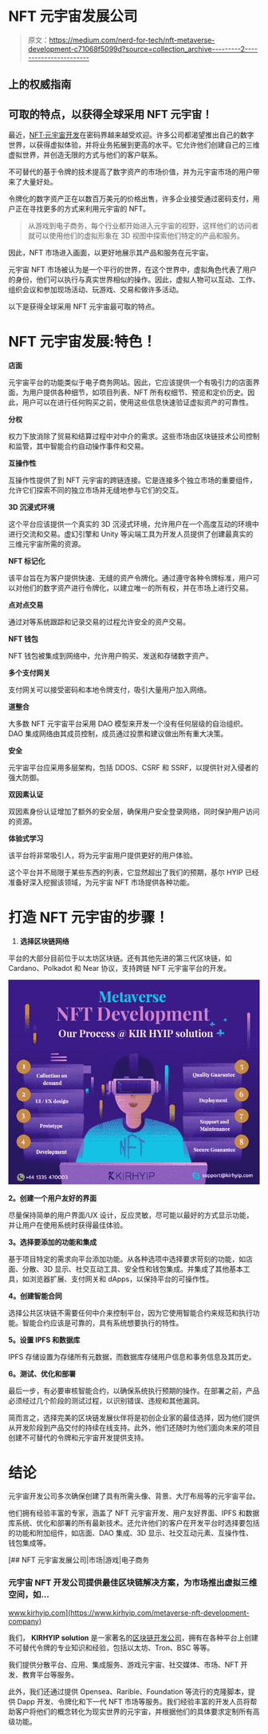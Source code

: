 # NFT 元宇宙发展公司

> 原文：<https://medium.com/nerd-for-tech/nft-metaverse-development-c71068f5099d?source=collection_archive---------2----------------------->

## **上的权威指南**

## 可取的特点，以获得全球采用 NFT 元宇宙！

最近，[NFT·元宇宙开发](https://www.kirhyip.com/metaverse-nft-development-company)在密码界越来越受欢迎。许多公司都渴望推出自己的数字世界，以获得虚拟体验，并将业务拓展到更高的水平。它允许他们创建自己的三维虚拟世界，并创造无限的方式与他们的客户联系。

不可替代的基于令牌的技术提高了数字资产的市场价值，并为元宇宙市场的用户带来了大量好处。

令牌化的数字资产正在以数百万美元的价格出售，许多企业接受通过密码支付，用户正在寻找更多的方式来利用元宇宙的 NFT。

> 从游戏到电子商务，每个行业都开始进入元宇宙的视野，这样他们的访问者就可以使用他们的虚拟形象在 3D 视图中探索他们特定的产品和服务。

因此，NFT 市场进入画面，以更好地展示其产品和服务在元宇宙。

元宇宙 NFT 市场被认为是一个平行的世界，在这个世界中，虚拟角色代表了用户的身份，他们可以执行与真实世界相似的操作。因此，虚拟人物可以互动、工作、组织会议和参加现场活动、玩游戏、交易和做许多活动。

以下是获得全球采用 NFT 元宇宙最可取的特点。

# **NFT 元宇宙发展:特色！**

**店面**

元宇宙平台的功能类似于电子商务网站。因此，它应该提供一个有吸引力的店面界面，为用户提供各种细节，如项目列表、NFT 所有权细节、预览和定价历史。因此，用户可以在进行任何购买之前，使用这些信息快速验证虚拟资产的可靠性。

**分权**

权力下放消除了贸易和结算过程中对中介的需求。这些市场由区块链技术公司控制和监管，其中智能合约自动操作事件和交易。

**互操作性**

互操作性提供了到 NFT 元宇宙的跨链连接。它是连接多个独立市场的重要组件，允许它们探索不同的独立市场并无缝地参与它们的交互。

**3D 沉浸式环境**

这个平台应该提供一个真实的 3D 沉浸式环境，允许用户在一个高度互动的环境中进行交流和交易。虚幻引擎和 Unity 等尖端工具为开发人员提供了创建最真实的三维元宇宙所需的资源。

**NFT 标记化**

该平台旨在为客户提供快速、无缝的资产令牌化。通过遵守各种令牌标准，用户可以对他们的数字资产进行令牌化，以建立唯一的所有权，并在市场上进行交易。

**点对点交易**

通过对等系统跟踪和记录交易的过程允许安全的资产交易。

**NFT 钱包**

NFT 钱包被集成到网络中，允许用户购买、发送和存储数字资产。

**多个支付网关**

支付网关可以接受密码和本地令牌支付，吸引大量用户加入网络。

**道整合**

大多数 NFT 元宇宙平台采用 DAO 模型来开发一个没有任何层级的自治组织。DAO 集成网络由其成员控制，成员通过投票和建议做出所有重大决策。

**安全**

元宇宙平台应采用多层架构，包括 DDOS、CSRF 和 SSRF，以提供针对入侵者的强大防御。

**双因素认证**

双因素身份认证增加了额外的安全层，确保用户安全登录网络，同时保护用户访问的资源。

**体验式学习**

该平台将非常吸引人，将为元宇宙用户提供更好的用户体验。

这个平台并不局限于某些东西的列表，它显然超出了我们的预期，基尔 HYIP 已经准备好深入挖掘该领域，为元宇宙 NFT 市场提供各种功能。

# **打造 NFT 元宇宙的步骤！**

1.  **选择区块链网络**

平台的大部分目前位于以太坊区块链。还有其他先进的第三代区块链，如 Cardano、Polkadot 和 Near 协议，支持跨链 NFT 元宇宙平台的开发。

[![](img/fe1a0cf51532bd39e0b8f940430dc7d3.png)](https://www.kirhyip.com/metaverse-nft-development-company)

**2。创建一个用户友好的界面**

尽量保持简单的用户界面/UX 设计，反应灵敏，尽可能以最好的方式显示功能，并让用户在使用系统时获得最佳体验。

**3。选择要添加的功能和集成**

基于项目特定的需求向平台添加功能。从各种选项中选择要求苛刻的功能，如店面、分散、3D 显示、社交互动工具、安全性和钱包集成。并集成了其他基本工具，如浏览器扩展、支付网关和 dApps，以保持平台的可操作性。

**4。创建智能合同**

选择公共区块链不需要任何中介来控制平台，因为它使用智能合约来规范和执行功能。智能合约应该是可靠的，具有系统想要执行的特性。

**5。设置 IPFS 和数据库**

IPFS 存储设置为存储所有元数据，而数据库存储用户信息和事务信息及其历史。

**6。测试、优化和部署**

最后一步，有必要审核智能合约，以确保系统执行预期的操作。在部署之前，产品必须经过几个阶段的测试过程，以识别错误、违规和其他漏洞。

简而言之，选择完美的区块链发展伙伴将是初创企业家的最佳选择，因为他们提供从开发阶段到产品交付的持续在线支持。此外，他们还随时为他们面向未来的项目创建不可替代的令牌和元宇宙开发提供支持。

# **结论**

元宇宙开发公司多次确保创建了具有所需头像、背景、大厅布局等的元宇宙平台。

他们拥有经验丰富的专家，涵盖了 NFT 元宇宙开发、用户友好界面、IPFS 和数据库系统、优化和部署的所有最新技术。还允许他们的客户在开发平台时选择要包括的功能和附加组件，如店面、DAO 集成、3D 显示、社交互动元素、互操作性、钱包集成等。

[](https://www.kirhyip.com/metaverse-nft-development-company) [## NFT 元宇宙发展公司|市场|游戏|电子商务

### 元宇宙 NFT 开发公司提供最佳区块链解决方案，为市场推出虚拟三维空间，如…

www.kirhyip.com](https://www.kirhyip.com/metaverse-nft-development-company) 

我们， **KIRHYIP solution** 是一家著名的[区块链开发公司](https://www.kirhyip.com/)，拥有在各种平台上创建不可替代令牌的专业知识和经验，包括以太坊、Tron、BSC 等等。

我们提供分散平台、应用、集成服务、游戏元宇宙、社交媒体、市场、NFT 开发、教育平台等服务。

此外，我们还通过提供 Opensea、Rarible、Foundation 等流行的克隆脚本，提供 Dapp 开发、令牌化和下一代 NFT 市场等服务。我们经验丰富的开发人员将帮助客户将他们的概念转化为现实世界的元宇宙，并根据他们的具体要求定制所有高级功能。